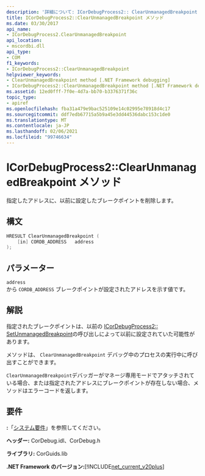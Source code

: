 ```yaml
---
description: '詳細について: ICorDebugProcess2:: ClearUnmanagedBreakpoint メソッド'
title: ICorDebugProcess2::ClearUnmanagedBreakpoint メソッド
ms.date: 03/30/2017
api_name:
- ICorDebugProcess2.ClearUnmanagedBreakpoint
api_location:
- mscordbi.dll
api_type:
- COM
f1_keywords:
- ICorDebugProcess2::ClearUnmanagedBreakpoint
helpviewer_keywords:
- ClearUnmanagedBreakpoint method [.NET Framework debugging]
- ICorDebugProcess2::ClearUnmanagedBreakpoint method [.NET Framework debugging]
ms.assetid: 12ed0fff-7f0e-4d7a-bb70-b3376371f36c
topic_type:
- apiref
ms.openlocfilehash: fba31a479e9bac525109e14c02995e78918d4c17
ms.sourcegitcommit: ddf7edb67715a5b9a45e3dd44536dabc153c1de0
ms.translationtype: MT
ms.contentlocale: ja-JP
ms.lasthandoff: 02/06/2021
ms.locfileid: "99746634"
---
```

# <a name="icordebugprocess2clearunmanagedbreakpoint-method"></a>ICorDebugProcess2::ClearUnmanagedBreakpoint メソッド

指定したアドレスに、以前に設定したブレークポイントを削除します。  
  
## <a name="syntax"></a>構文  
  
```cpp  
HRESULT ClearUnmanagedBreakpoint (  
    [in] CORDB_ADDRESS   address  
);  
```  
  
## <a name="parameters"></a>パラメーター  

 `address`  
 から `CORDB_ADDRESS` ブレークポイントが設定されたアドレスを示す値です。  
  
## <a name="remarks"></a>解説  

 指定されたブレークポイントは、以前の [ICorDebugProcess2:: SetUnmanagedBreakpoint](icordebugprocess2-setunmanagedbreakpoint-method.md)の呼び出しによって以前に設定されていた可能性があります。  
  
 メソッドは、 `ClearUnmanagedBreakpoint` デバッグ中のプロセスの実行中に呼び出すことができます。  
  
 `ClearUnmanagedBreakpoint`デバッガーがマネージ専用モードでアタッチされている場合、または指定されたアドレスにブレークポイントが存在しない場合、メソッドはエラーコードを返します。  
  
## <a name="requirements"></a>要件  

 **:**「[システム要件](../../get-started/system-requirements.md)」を参照してください。  
  
 **ヘッダー:** CorDebug.idl、CorDebug.h  
  
 **ライブラリ:** CorGuids.lib  
  
 **.NET Framework のバージョン:**[!INCLUDE[net_current_v20plus](../../../../includes/net-current-v20plus-md.md)]
